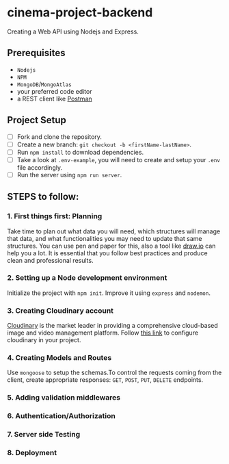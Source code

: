 # cinema-project-backend
  Creating a Web API using Nodejs and Express.

## Prerequisites

- `Nodejs` 
- `NPM` 
- `MongoDB`/`MongoAtlas`
- your preferred code editor
- a REST client like [Postman](https://www.postman.com/)

## Project Setup
- [ ] Fork and clone the repository.
- [ ] Create a new branch: `git checkout -b <firstName-lastName>`.
- [ ] Run `npm install` to download dependencies.
- [ ] Take a look at `.env-example`, you will need to create and setup your `.env` file accordingly.
- [ ] Run the server using `npm run server`.

## STEPS to follow:

### 1. First things first: Planning
Take time to plan out what data you will need, which structures will manage that data, and what functionalities you may need to update that same structures. You can use pen and paper for this, also a tool like [draw.io](https://app.diagrams.net/) can help you a lot. It is essential that you follow best practices and produce clean and professional results.
### 2. Setting up a Node development environment
Initialize the project with `npm init`. Improve it using `express` and `nodemon`.
### 3. Creating Cloudinary account
[Cloudinary](https://cloudinary.com/) is the market leader in providing a comprehensive cloud-based image and video management platform. Follow [this link](https://cloudinary.com/documentation/node_integration#configuration) to configure cloudinary in your project.
### 4. Creating Models and Routes
Use `mongoose` to setup the schemas.To control the requests coming from the client, create appropriate responses: `GET`, `POST`, `PUT`, `DELETE` endpoints.
### 5. Adding validation middlewares
### 6. Authentication/Authorization
### 7. Server side Testing
### 8. Deployment



